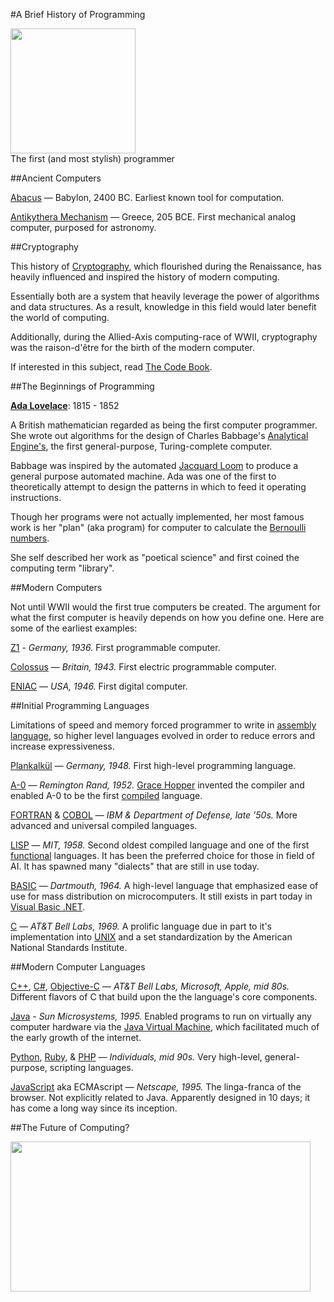 #A Brief History of Programming


<img src="http://upload.wikimedia.org/wikipedia/commons/thumb/a/a4/Ada_Lovelace_portrait.jpg/640px-Ada_Lovelace_portrait.jpg" style="width: 200px;" >
<figcaption>The first (and most stylish) programmer</figcaption>


##Ancient Computers

[Abacus](http://en.wikipedia.org/wiki/Abacus) — Babylon, 2400 BC. Earliest known tool for computation. 

[Antikythera Mechanism](http://en.wikipedia.org/wiki/Antikythera_mechanism) — Greece, 205 BCE. First mechanical analog computer, purposed for astronomy.

##Cryptography

This history of [Cryptography](http://en.wikipedia.org/wiki/Cryptography), which flourished during the Renaissance, has heavily influenced and inspired the history of modern computing.

Essentially both are a system that heavily leverage the power of algorithms and data structures. As a result, knowledge in this field would later benefit the world of computing.

Additionally, during the Allied-Axis computing-race of WWII, cryptography was the raison-d'être for the birth of the modern computer.

If interested in this subject, read [The Code Book](http://www.amazon.com/The-Code-Book-Science-Cryptography/dp/0385495323).

##The Beginnings of Programming

[**Ada Lovelace**](https://www.sdsc.edu/ScienceWomen/lovelace.html):
1815 - 1852

A British mathematician regarded as being the first computer programmer. She wrote out algorithms for the design of Charles Babbage's [Analytical Engine's](http://en.wikipedia.org/wiki/Analytical_Engine), the first general-purpose, Turing-complete computer.

Babbage was inspired by the automated [Jacquard Loom](http://en.wikipedia.org/wiki/Jacquard_loom) to produce a general purpose automated machine. Ada was one of the first to theoretically attempt to design the patterns in which to feed it operating instructions.

Though her programs were not actually implemented, her most famous work is her "plan" (aka program) for computer to calculate the [Bernoulli numbers](http://en.wikipedia.org/wiki/Bernoulli_number). 

She self described her work as "poetical science" and first coined the computing term "library".

##Modern Computers

Not until WWII would the first true computers be created. The argument for what the first computer is heavily depends on how you define one. Here are some of the earliest examples:

[Z1](http://en.wikipedia.org/wiki/Z1_%28computer%29) - *Germany, 1936.* First programmable computer.

[Colossus](http://en.wikipedia.org/wiki/Colossus_computer) — *Britain, 1943.* First electric programmable computer.

[ENIAC](http://en.wikipedia.org/wiki/ENIAC) — *USA, 1946.* First digital computer.

##Initial Programming Languages

Limitations of speed and memory forced programmer to write in [assembly language](http://en.wikipedia.org/wiki/Assembly_language), so higher level languages evolved in order to reduce errors and increase expressiveness.

[Plankalkül](http://en.wikipedia.org/wiki/Plankalk%C3%BCl) — *Germany, 1948.* First high-level programming language.

[A-0]() — *Remington Rand, 1952.* [Grace Hopper](http://en.wikipedia.org/wiki/Grace_Hopper) invented the compiler and enabled A-0 to be the first [compiled](http://en.wikipedia.org/wiki/Compiled_language) language.

[FORTRAN](http://en.wikipedia.org/wiki/Fortran) & [COBOL](http://en.wikipedia.org/wiki/COBOL) — *IBM & Department of Defense, late '50s.* More advanced and universal compiled languages.

[LISP](http://en.wikipedia.org/wiki/Lisp_%28programming_language%29) — *MIT, 1958.* Second oldest compiled language and one of the first [functional](http://en.wikipedia.org/wiki/Functional_programming) languages. It has been the preferred choice for those in field of AI. It has spawned many "dialects" that are still in use today.

[BASIC](http://en.wikipedia.org/wiki/BASIC) — *Dartmouth, 1964.* A high-level language that emphasized ease of use for mass distribution on microcomputers. It still exists in part today in [Visual Basic .NET](http://en.wikipedia.org/wiki/Visual_Basic_.NET).

[C](http://en.wikipedia.org/wiki/C_%28programming_language%29) — *AT&T Bell Labs, 1969.* A prolific language due in part to it's implementation into [UNIX](http://en.wikipedia.org/wiki/Unix) and a set standardization by the American National Standards Institute.

##Modern Computer Languages

[C++](http://en.wikipedia.org/wiki/C%2B%2B), [C#](http://en.wikipedia.org/wiki/C_Sharp_%28programming_language%29), [Objective-C](http://en.wikipedia.org/wiki/Objective-C) — *AT&T Bell Labs, Microsoft, Apple, mid 80s.* Different flavors of C that build upon the the language's core components.

[Java](http://en.wikipedia.org/wiki/Java_%28programming_language%29) - *Sun Microsystems, 1995.* Enabled programs to run on virtually any computer hardware via the [Java Virtual Machine](http://en.wikipedia.org/wiki/Java_virtual_machine), which facilitated much of the early growth of the internet.

[Python](http://en.wikipedia.org/wiki/Python_%28programming_language%29), [Ruby](http://en.wikipedia.org/wiki/Ruby_%28programming_language%29), & [PHP](http://en.wikipedia.org/wiki/PHP) — *Individuals, mid 90s.* Very high-level, general-purpose, scripting languages.

[JavaScript](http://en.wikipedia.org/wiki/JavaScript) aka ECMAscript — *Netscape, 1995.* The linga-franca of the browser. Not explicitly related to Java. Apparently designed in 10 days; it has come a long way since its inception.

##The Future of Computing?

<img src="http://i.giphy.com/68H7QjnqFOn2E.gif" width="480" height="240"></imb>
